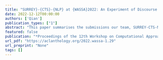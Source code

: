 ```yaml
---
title: "SURREY}-{CTS}-{NLP} at {WASSA}2022: An Experiment of Discourse and Sentiment Analysis for the Prediction of Empathy, Distress and Emotion"
date: 2022-12-12T00:00:00
authors: ['Qian']
publication_types: ["1"]
abstract: "This paper summarises the submissions our team, SURREY-CTS-NLP has made for the WASSA 2022 Shared Task for the prediction of empathy, distress and emotion. In this work, we tested different learning strategies, like ensemble learning and multi-task learning, as well as several large language models, but our primary focus was on analysing and extracting emotion-intensive features from both the essays in the training data and the news articles, to better predict empathy and distress scores from the perspective of discourse and sentiment analysis. We propose several text feature extraction schemes to compensate the small size of training examples for fine-tuning pretrained language models, including methods based on Rhetorical Structure Theory (RST) parsing, cosine similarity and sentiment score. Our best submissions achieve an average Pearson correlation score of 0.518 for the empathy prediction task and an F1 score of 0.571 for the emotion prediction task, indicating that using these schemes to extract emotion-intensive information can help improve model performance."
featured: false
publication: "*Proceedings of the 12th Workshop on Computational Approaches to Subjectivity, Sentiment {\&} Social Media Analysis*"
url_pdf: "https://aclanthology.org/2022.wassa-1.29"
url_preprint: "None"
tags: []
---
```

